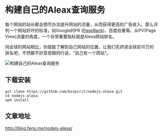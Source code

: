 构建自己的Aleax查询服务
==========================

每个网站的站长都会想尽办法提升网站的流量，从而获得更高的广告收入。那么评判一个网站好坏的标准，如Google的PR
([PageRank](http://blog.fens.me/algorithm-pagerank-r/))，百度权重等。从PV(Page View)流量的角度，一个非常重要指标就是Alexa网站排名。

同全球的网站相比，你就能了解到自己网站的位置，让我们先挤进全球前10万的排名吧，不然都不好意思跟同行说，“自己有一个网站”。

![构建自己的Aleax查询服务](http://blog.fens.me/wp-content/uploads/2015/10/alexa-title.png)

## 下载安装

```{js}
git clone https://github.com/bsspirit/nodejs-alexa.git
cd nodejs-alexa
npm install
```

## 文章地址

http://blog.fens.me/nodejs-alexa/
